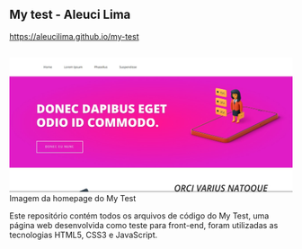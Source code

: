 ## My test - Aleuci Lima ##

https://aleucilima.github.io/my-test

##

![alt text](https://raw.githubusercontent.com/aleucilima/my-test/main/assets/home-page.jpeg)
Imagem da homepage do My Test


Este repositório contém todos os arquivos de código do My Test, uma página web desenvolvida como
teste para front-end, foram utilizadas as tecnologias HTML5, CSS3 e JavaScript.

